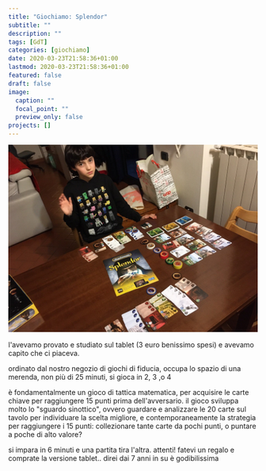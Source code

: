 ```yaml
---
title: "Giochiamo: Splendor"
subtitle: ""
description: ""
tags: [GdT]
categories: [giochiamo]
date: 2020-03-23T21:58:36+01:00
lastmod: 2020-03-23T21:58:36+01:00
featured: false
draft: false
image:
  caption: ""
  focal_point: ""
  preview_only: false
projects: []
---
```


![](../../assets/img/played/boardgame-new/splendor_featured.jpg)

l'avevamo provato e studiato sul tablet (3 euro benissimo spesi) e avevamo capito che ci piaceva.

ordinato dal nostro negozio di giochi di fiducia, occupa lo spazio di una merenda, non più di 25 minuti, si gioca in 2, 3 ,o 4

è fondamentalmente un gioco di tattica matematica, per acquisire le carte chiave per raggiungere 15 punti prima dell'avversario.
il gioco sviluppa molto lo "sguardo sinottico", ovvero guardare e analizzare le 20 carte sul tavolo per individuare la scelta migliore, e contemporaneamente la strategia per raggiungere i 15 punti: collezionare tante carte da pochi punti, o puntare a poche di alto valore?

si impara in 6 minuti e una partita tira l'altra. attenti!
fatevi un regalo e comprate la versione tablet.. direi dai 7 anni in su è godibilissima
